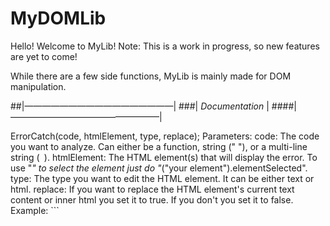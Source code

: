 # MyDOMLib

Hello! Welcome to MyLib!
Note: This is a work in progress, so new features are yet to come!

While there are a few side functions, MyLib is mainly made for DOM manipulation.

##|—————————————————|
###| *Documentation* |
####|—————————————————|

ErrorCatch(code, htmlElement, type, replace);
	Parameters:
		code:
			The code you want to analyze.
			Can either be a function,
			string (" "), or a
			multi-line string (` `).
		htmlElement:
			The HTML element(s) that will
			display the error. To use "_"
			to select the element just do
			"_("your element").elementSelected".
		type:
			The type you want to edit the 
			HTML element. It can be either
			text or html.
		replace:
			If you want to replace the 
			HTML element's current text 
			content or inner html you set
			it to true. If you don't you
			set it to false.
	Example:
 		```
		<!DOCTYPE html>
		<html>
		<head>
			<!--Assuming you have the library file-->
			<script src="myLib.js"></script>
		</head>
		<body>
			<p id="errorDisplay"></p>
			<script>
				//With a string:
				new ErrorCatch("function() {}", _("#errorDisplay").elementSelected, "text", true);
				//This will have the error "SyntaxError: Function statements must have a name."
    
				//With a function name:
				new ErrorCatch(exampleFunction, _("#errorDisplay").elementSelected, "text", true);
				
				function exampleFunction() {
					console.log("hi");
					wefi
				}
				//This will have the error "ReferenceError: Can't find variable: wefi"
				
				//With a multi-line string:
				new ErrorCatch(`
				function hi() {
					va qwerty =
				}
				`, _("#errorDisplay").elementSelected, "text", true);
				//This will have the error "SyntaxError: Unexpected identifier 'qwerty'"
				//Note: You will need to have ES6 enabled to have multi-line comments.
			</script>
		</body>
		</html>
  ```
